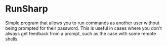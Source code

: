 # RunSharp
Simple program that allows you to run commands as another user without being prompted for their password. This is useful in cases where you don't always get feedback from a prompt, such as the case with some remote shells.
